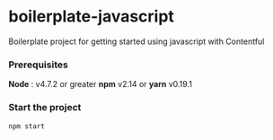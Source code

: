 # boilerplate-javascript
Boilerplate project for getting started using javascript with Contentful

### Prerequisites 

**Node** : v4.7.2 or greater
**npm** v2.14 or **yarn** v0.19.1

### Start the project

```shell
npm start
```
